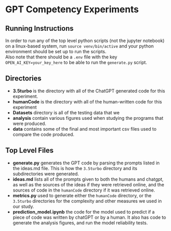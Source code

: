 # GPT Competency Experiments

## Running Instructions
In order to run any of the top level python scripts (not the jupyter notebook) on a linux-based system, run
`source venv/bin/active` and your python environment should be set up to run the scripts.  
Also note that there should be a `.env` file with the key `OPEN_AI_KEY=your_key_here` to be able to run the `generate.py` script.

## Directories

- **3.5turbo** is the directory with all of the ChatGPT generated code for this experiment.
- **humanCode** is the directory with all of the human-written code for this experiment
- **Datasets** directory is all of the testing data that we 
- **analysis** contain various figures used when studying the programs that were produced.
- **data** contains some of the final and most important csv files used to compare the code produced.

## Top Level Files
- **generate.py** generates the GPT code by parsing the prompts listed in the ideas.md file. This is how the `3.5turbo` directory and its subdirectories were generated.
- **ideas.md** lists all of the prompts given to both the humans and chatgpt, 
as well as the sources of the ideas if they were retrieved online, 
and the sources of code in the `humanCode` directory if it was retrieved online.
- **metrics.py** used to generate either the `humanCode` directory, or the `3.5turbo` directories for the complexity and other measures we used in our study.
- **prediction_model.ipynb** the code for the model used to predict if a piece of 
code was written by chatGPT or by a human. It also has code to generate the analysis figures, and run the model reliability tests.
